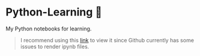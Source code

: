 # Python-Learning :pencil:
My Python notebooks for learning.

> I recommend using this [link](https://nbviewer.jupyter.org/github/felipesix/Python-Learning/tree/master/) to view it since Github currently has some issues to render ipynb files.
